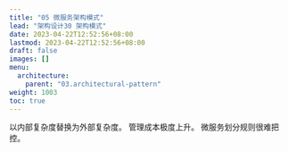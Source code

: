 ```yaml
---
title: "05 微服务架构模式"
lead: "架构设计30 架构模式"
date: 2023-04-22T12:52:56+08:00
lastmod: 2023-04-22T12:52:56+08:00
draft: false
images: []
menu:
  architecture:
    parent: "03.architectural-pattern"
weight: 1003
toc: true
---
```



以内部复杂度替换为外部复杂度。
管理成本极度上升。
微服务划分规则很难把控。
